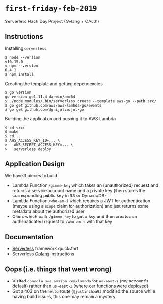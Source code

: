 # `first-friday-feb-2019`

Serverless Hack Day Project (Golang + OAuth)

## Instructions

Installing `serverless`

```
$ node --version
v10.15.0
$ npm --version
6.4.1
$ npm install
```

Creating the template and getting dependencies

```
$ go version
go version go1.11.4 darwin/amd64
$ ./node_modules/.bin/serverless create --template aws-go --path src/
$ go get github.com/aws/aws-lambda-go/events
$ go get github.com/dgrijalva/jwt-go
```

Building the application and pushing it to AWS Lambda

```
$ cd src/
$ make
$ cd ..
$ AWS_ACCESS_KEY_ID=... \
>   AWS_SECRET_ACCESS_KEY=... \
>   serverless deploy
```

## Application Design

We have 3 pieces to build

-   Lambda Function `/gimme-key` which takes an (unauthorized) request and
    returns a service account name and a private key (then stores the
    corresponding public key in S3 or DynamoDB)
-   Lambda Function `/who-am-i` which requires a JWT for authentication (maybe
    using a `scope` claim for authorization) and just returns some metadata
    about the authorized user
-   Client which calls `/gimme-key` to get a key and then creates an
    authenaticated request to `/who-am-i` with that key

## Documentation

-   [Serverless][1] framework quickstart
-   Serverless [Golang][2] instructions

## Oops (i.e. things that went wrong)

-   Visited `console.aws.amazon.com/lambda` for `us-east-2` (my account's
    default) rather than `us-east-1` (where our functions were deployed)
-   Got a 403 on the `hello` route (`@justinzhou93` modified the source while
    having build issues, this one may remain a mystery)

[1]: https://serverless.com/framework/docs/providers/aws/guide/quick-start/
[2]: https://serverless.com/blog/framework-example-golang-lambda-support/
